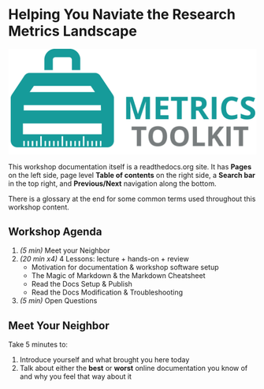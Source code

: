 # Helping You Naviate the Research Metrics Landscape

![Do It Yourself](images/mt-log.png)

This workshop documentation itself is a readthedocs.org site.  It has **Pages** on the left side, page level **Table of contents** on the right side, a **Search bar** in the top right, and **Previous/Next** navigation along the bottom.

There is a glossary at the end for some common terms used throughout this workshop content.

## Workshop Agenda

1. *(5 min)* Meet your Neighbor
1. *(20 min x4)* 4 Lessons: lecture + hands-on + review
    - Motivation for documentation & workshop software setup
    - The Magic of Markdown & the Markdown Cheatsheet
    - Read the Docs Setup & Publish
    - Read the Docs Modification & Troubleshooting
1. *(5 min)* Open Questions

## Meet Your Neighbor

Take 5 minutes to:

1. Introduce yourself and what brought you here today
1. Talk about either the **best** or **worst** online documentation you know of and why you feel that way about it
